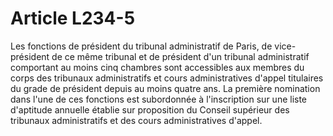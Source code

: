 # Article L234-5

Les fonctions de président du tribunal administratif de Paris, de vice-président de ce même tribunal et de président d'un tribunal administratif comportant au moins cinq chambres sont accessibles aux membres du corps des tribunaux administratifs et cours administratives d'appel titulaires du grade de président depuis au moins quatre ans. La première nomination dans l'une de ces fonctions est subordonnée à l'inscription sur une liste d'aptitude annuelle établie sur proposition du Conseil supérieur des tribunaux administratifs et des cours administratives d'appel.
